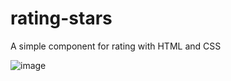 # rating-stars
A simple component for rating with HTML and CSS

![image](https://user-images.githubusercontent.com/68398859/215123285-5b066f99-a4e0-4701-8350-e6d9de962b28.png)
